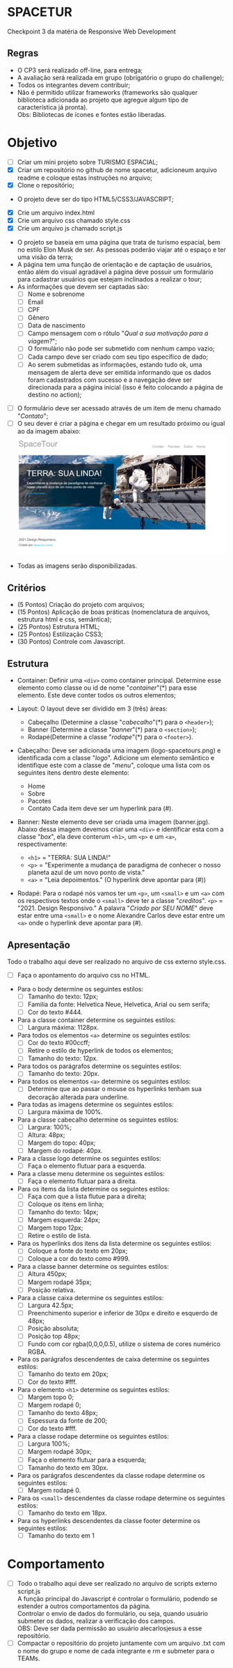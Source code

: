 # SPACETUR
Checkpoint 3 da matéria de Responsive Web Development
## Regras
- O CP3 será realizado off-line, para entrega;
- A avaliação será realizada em grupo (obrigatório o grupo do challenge);
- Todos os integrantes devem contribuir;
- Não é permitido utilizar frameworks (frameworks são qualquer biblioteca adicionada ao projeto que agregue algum tipo de característica já pronta). <br/>
Obs: Bibliotecas de ícones e fontes estão liberadas.
# Objetivo
- [ ] Criar um mini projeto sobre TURISMO ESPACIAL;
- [x] Criar um repositório no github de nome spacetur, adicioneum arquivo readme e coloque estas instruções no arquivo;
- [x] Clone o repositório;
- O projeto deve ser do tipo HTML5/CSS3/JAVASCRIPT;
- [x] Crie um arquivo index.html
- [x] Crie um arquivo css chamado style.css
- [x] Crie um arquivo js chamado script.js
- O projeto se baseia em uma página que trata de turismo espacial, bem no estilo Elon Musk de ser. As pessoas poderão viajar até o espaço e ter uma visão da terra;
- A página tem uma função de orientação e de captação de usuários, então além do visual agradável a página deve possuir um formulário para cadastrar usuários que estejam inclinados a realizar o tour;
- As informações que devem ser captadas são:
  - [ ] Nome e sobrenome
  - [ ] Email
  - [ ] CPF
  - [ ] Gênero
  - [ ] Data de nascimento
  - [ ] Campo mensagem com o rótulo "_Qual a sua motivação para a viagem?_";
  - [ ] O formulário não pode ser submetido com nenhum campo vazio;
  - [ ] Cada campo deve ser criado com seu tipo específico de dado;
  - [ ] Ao serem submetidas as informações, estando tudo ok, uma mensagem de alerta deve ser emitida informando que os dados foram cadastrados com sucesso e a navegação deve ser direcionada para a página inicial (isso é feito colocando a página de destino no action);
- [ ] O formulário deve ser acessado através de um item de menu chamado "_Contato_";
- [ ] O seu dever é criar a página e chegar em um resultado próximo ou igual ao da imagem abaixo:
![Imagem de referência](./img/referencia.png)
- Todas as imagens serão disponibilizadas.
## Critérios
- (5 Pontos) Criação do projeto com arquivos;
- (15 Pontos) Aplicação de boas práticas (nomenclatura de arquivos, estrutura html e css, semântica);
- (25 Pontos) Estrutura HTML;
- (25 Pontos) Estilização CSS3;
- (30 Pontos) Controle com Javascript. 
## Estrutura
- Container: Definir uma `<div>` como container principal. Determine esse elemento como classe ou id de nome "_container_"(*) para esse elemento. Este deve conter todos os outros elementos;

- Layout: O layout deve ser dividido em 3 (três) áreas:
  - Cabeçalho (Determine a classe "_cabecalho_"(*) para o `<header>`);
  - Banner (Determine a classe "_banner_"(*) para o `<section>`);
  - Rodapé(Determine a classe "_rodape_"(*) para o `<footer>`).

- Cabeçalho: Deve ser adicionada uma imagem (logo-spacetours.png) e identificada com a classe "_logo_". Adicione um elemento semântico e identifique este com a classe de "_menu_", coloque uma lista com os seguintes itens dentro deste elemento:
  - Home
  - Sobre
  - Pacotes
  - Contato
Cada item deve ser um hyperlink para (#).

- Banner: Neste elemento deve ser criada uma imagem (banner.jpg). Abaixo dessa imagem devemos criar uma `<div>` e identificar esta com a classe "_box_", ela deve conterum `<h1>`, um `<p>` e um `<a>`, respectivamente:
  - `<h1>` = "TERRA: SUA LINDA!"
  - `<p>`  = "Experimente a mudança de paradigma de conhecer o nosso planeta azul de um novo ponto de vista."
  - `<a>`  = "Leia depoimentos." (O hyperlink deve apontar para (#))

- Rodapé: Para o rodapé nós vamos ter um `<p>`, um `<small>` e um `<a>` com os respectivos textos onde o `<small>` deve ter a classe "_creditos_".
  `<p>` = "2021. Design Responsivo."
  A palavra "_Criado por SEU NOME_" deve estar entre uma `<small>` e o nome Alexandre Carlos deve estar entre um `<a>` onde o hyperlink deve apontar para (#).

## Apresentação
Todo o trabalho aqui deve ser realizado no arquivo de css externo style.css.
- [ ] Faça o apontamento do arquivo css no HTML.

- Para o body determine os seguintes estilos:
  - [ ] Tamanho do texto: 12px;
  - [ ] Familia da fonte: Helvetica Neue, Helvetica, Arial ou sem serifa;
  - [ ] Cor do texto #444.

- Para a classe container determine os seguintes estilos:
  - [ ] Largura máxima: 1128px.

- Para todos os elementos `<a>` determine os seguintes estilos:
  - [ ] Cor do texto #00ccff;
  - [ ] Retire o estilo de hyperlink de todos os elementos;
  - [ ] Tamanho do texto: 12px.

- Para todos os parágrafos determine os seguintes estilos:
  - [ ] Tamanho do texto: 20px.

- Para todos os elementos `<a>` determine os seguintes estilos:
  - [ ] Determine que ao passar o mouse os hyperlinks tenham sua decoração alterada para underline.

- Para todas as imagens determine os seguintes estilos:
  - [ ] Largura máxima de 100%.

- Para a classe cabecalho determine os seguintes estilos:
  - [ ] Largura: 100%;
  - [ ] Altura: 48px;
  - [ ] Margem do topo: 40px;
  - [ ] Margem do rodapé: 40px.
 
- Para a classe logo determine os seguintes estilos:
  - [ ] Faça o elemento flutuar para a esquerda.

- Para a classe menu determine os seguintes estilos:
  - [ ] Faça o elemento flutuar para a direita.

- Para os items da lista determine os seguintes estilos:
  - [ ] Faça com que a lista flutue para a direita;
  - [ ] Coloque os itens em linha;
  - [ ] Tamanho do texto: 14px;
  - [ ] Margem esquerda: 24px;
  - [ ] Margem topo 12px;
  - [ ] Retire o estilo de lista.

- Para os hyperlinks dos itens da lista determine os seguintes estilos:
  - [ ] Coloque a fonte do texto em 20px;
  - [ ] Coloque a cor do texto como #999.

- Para a classe banner determine os seguintes estilos:
  - [ ] Altura 450px;
  - [ ] Margem rodapé 35px;
  - [ ] Posição relativa.

- Para a classe caixa determine os seguintes estilos:
  - [ ] Largura 42.5px;
  - [ ] Preenchimento superior e inferior de 30px e direito e esquerdo de 48px;
  - [ ] Posição absoluta;
  - [ ] Posição top 48px;
  - [ ] Fundo com cor rgba(0,0,0,0.5), utilize o sistema de cores numérico RGBA.

- Para os parágrafos descendentes de caixa determine os seguintes estilos:
  - [ ] Tamanho do texto em 20px;
  - [ ] Cor do texto #fff.

- Para o elemento `<h1>` determine os seguintes estilos:
  - [ ] Margem topo 0;
  - [ ] Margem rodapé 0;
  - [ ] Tamanho do texto 48px;
  - [ ] Espessura da fonte de 200;
  - [ ] Cor do texto #fff.

- Para a classe rodape determine os seguintes estilos:
  - [ ] Largura 100%;
  - [ ] Margem rodapé 30px;
  - [ ] Faça o elemento flutuar para a esquerda;
  - [ ] Tamanho do texto em 30px.

- Para os parágrafos descendentes da classe rodape determine os seguintes estilos:
  - [ ] Margem rodapé 0.

- Para os `<small>` descendentes da classe rodape determine os seguintes estilos:
  - [ ] Tamanho do texto em 18px.
 
- Para os hyperlinks descendentes da classe footer determine os seguintes estilos:
  - [ ] Tamanho do texto em 1

# Comportamento
- [ ] Todo o trabalho aqui deve ser realizado no arquivo de scripts externo script.js <br/>
A função principal do Javascript é controlar o formulário, podendo se estender a outros comportamentos da página. <br/>
Controlar o envio de dados do formulário, ou seja, quando usuário submeter os dados, realizar a verificação dos campos. <br/>
OBS: Deve ser dada permissão ao usuário alecarlosjesus a esse repositório.
- [ ] Compactar o repositório do projeto juntamente com um arquivo .txt com o nome do grupo e nome de cada integrante e rm e submeter para o TEAMs.

